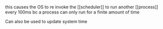 this causes the OS to re invoke the [[scheduler]] to run another [[process]] every 100ms bc a process can only run for a finite amount of time

Can also be used to update system time
